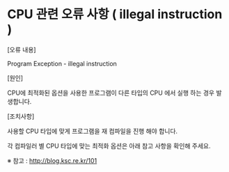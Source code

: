 # CPU 관련 오류 사항 ( illegal instruction )

\[오류 내용]

Program Exception - illegal instruction

&#x20;

\[원인]

CPU에 최적화된 옵션을 사용한 프로그램이 다른 타입의 CPU 에서 실행 하는 경우 발생합니다.

&#x20;

\[조치사항]

사용할 CPU 타입에 맞게 프로그램을 재 컴파일을 진행 해야 합니다.

각 컴파일러 별 CPU 타입에 맞는 최적화 옵션은 아래 참고 사항을 확인해 주세요.

※ 참고 : http://blog.ksc.re.kr/101
